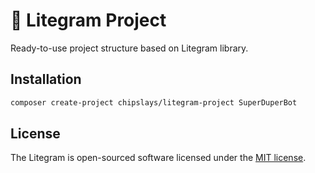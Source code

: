 # 📁 Litegram Project

Ready-to-use project structure based on Litegram library.

## Installation

```bash
composer create-project chipslays/litegram-project SuperDuperBot
```

## License

The Litegram is open-sourced software licensed under the [MIT license](https://opensource.org/licenses/MIT).

